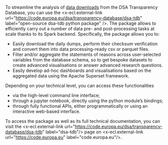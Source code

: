 To streamline the analysis of <a class="ecl-link" href="{{ route('dayarchive.index') }}">data downloads</a> from the DSA Transparency Database, you can use the <x-ecl.external-link url="https://code.europa.eu/dsa/transparency-database/dsa-tdb" label="open-source dsa-tdb python package" />. The package allows to efficiently carry out a number of data pre- and post-processing tasks at scale thanks to its Spark backend. Specifically, the package allows you to:

-   Easily download the daily dumps, perform their checksum verification and convert them into data processing-ready csv or parquet files.
-   Filter and/or aggregate the statements of reasons across user-selected variables from the database schema, so to get bespoke datasets to create advanced visualisations or answer advanced research questions.
-   Easily develop ad-hoc dashboards and visualisations based on the aggregated data using the Apache Superset framework.

Depending on your technical level, you can access these functionalities 
-   via the high-level command line interface;
-   through a jupyter notebook, directly using the python module’s bindings;
-   through fully functional APIs, either programmatically or using an interactive web-based interface.

To access the package as well as its full technical documentation, you can visit the <x-ecl.external-link url="https://code.europa.eu/dsa/transparency-database/dsa-tdb" label="dsa-tdb"/> page on <x-ecl.external-link url="https://code.europa.eu" label="code.europa.eu"/>.